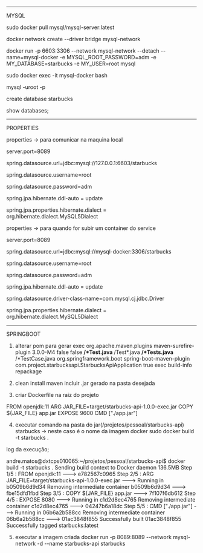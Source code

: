 ------------------------------------------------------------------------------------------------------------------------------------------------------------------
MYSQL

sudo docker pull mysql/mysql-server:latest

docker  network create --driver bridge mysql-network

docker run -p 6603:3306 --network mysql-network --detach --name=mysql-docker -e MYSQL_ROOT_PASSWORD=adm -e MY_DATABASE=starbucks -e MY_USER=root mysql

sudo docker exec -it mysql-docker bash

mysql -uroot -p

create database starbucks

show databases;

------------------------------------------------------------------------------------------------------------------------------------------------------------------
PROPERTIES

properties -> para comunicar na maquina local

server.port=8089

spring.datasource.url=jdbc:mysql://127.0.0.1:6603/starbucks

spring.datasource.username=root

spring.datasource.password=adm

spring.jpa.hibernate.ddl-auto = update

spring.jpa.properties.hibernate.dialect = org.hibernate.dialect.MySQL5Dialect

properties -> para quando for subir um container do service

server.port=8089

spring.datasource.url=jdbc:mysql://mysql-docker:3306/starbucks

spring.datasource.username=root

spring.datasource.password=adm

spring.jpa.hibernate.ddl-auto = update

spring.datasource.driver-class-name=com.mysql.cj.jdbc.Driver

spring.jpa.properties.hibernate.dialect = org.hibernate.dialect.MySQL5Dialect

------------------------------------------------------------------------------------------------------------------------------------------------------------------
SPRINGBOOT

1. alterar pom para gerar exec
    <build>
        <plugins>
            <plugin>
                <groupId>org.apache.maven.plugins</groupId>
                <artifactId>maven-surefire-plugin</artifactId>
                <version>3.0.0-M4</version>
                <configuration>
                    <testFailureIgnore>false</testFailureIgnore>
                    <skip>false</skip>
                    <includes>
                        <include>**/*Test.java</include>
                        <include>**/Test*.java</include>
                        <include>**/*Tests.java</include>
                        <include>**/*TestCase.java</include>
                    </includes>
                </configuration>
            </plugin>
            <plugin>
                <groupId>org.springframework.boot</groupId>
                <artifactId>spring-boot-maven-plugin</artifactId>
                <configuration>
                    <mainClass>com.project.starbucksapi.StarbucksApiApplication</mainClass>
                    <executable>true</executable>
                    <classifier>exec</classifier>
                </configuration>
                <executions>
                    <execution>
                        <goals>
                            <goal>build-info</goal>
                            <goal>repackage</goal>
                        </goals>
                    </execution>
                </executions>
            </plugin>
        </plugins>
    </build>

2. clean install maven
incluir .jar gerado na pasta desejada

3. criar Dockerfile na raiz do projeto

FROM openjdk:11
ARG JAR_FILE=target/starbucks-api-1.0.0-exec.jar
COPY ${JAR_FILE} app.jar
EXPOSE 9600
CMD ["./app.jar"]

4. executar comando na pasta do jar(/projetos/pessoal/starbucks-api)
starbucks -> neste caso é o nome da imagem docker
sudo docker build -t starbucks .

log da execução;

andre.matos@dxtcps010065:~/projetos/pessoal/starbucks-api$ docker build -t starbucks .
Sending build context to Docker daemon  136.5MB
Step 1/5 : FROM openjdk:11
 ---> e782567c0965
Step 2/5 : ARG JAR_FILE=target/starbucks-api-1.0.0-exec.jar
 ---> Running in b0509b6d9d34
Removing intermediate container b0509b6d9d34
 ---> fbe15dfd1fbd
Step 3/5 : COPY ${JAR_FILE} app.jar
 ---> 7f107f6db612
Step 4/5 : EXPOSE 8080
 ---> Running in c1d2d8ec4765
Removing intermediate container c1d2d8ec4765
 ---> 04247b6a18dc
Step 5/5 : CMD ["./app.jar"]
 ---> Running in 06b6a2b588cc
Removing intermediate container 06b6a2b588cc
 ---> 01ac3848f855
Successfully built 01ac3848f855
Successfully tagged starbucks:latest

5. executar a imagem criada
docker run -p 8089:8089 --network mysql-network -d --name starbucks-api starbucks
